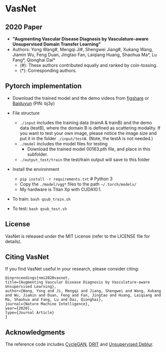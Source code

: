 # VasNet

## 2020 Paper 
* **"Augmenting Vascular Disease Diagnosis by Vasculature-aware Unsupervised Domain Transfer Learning"**
* Authors: Yong Wang#, Mengqi Ji#, Shengwei Jiang#, Xukang Wang, Jiamin Wu, Feng Duan, Jingtao Fan, Laiqiang Huang, Shaohua Ma*, Lu Fang*, Qionghai Dai*
    -  (#): These authors contributed equally and ranked by coin-tossing.
    -  (*): Corresponding authors.


## Pytorch implementation
* Download the trained model and the demo videos from [figshare](https://figshare.com/articles/VasNet-SI/11986962)  or [Baiduyun](https://pan.baidu.com/s/1JckTg8kLgCgrkJM0_XxtMA) (PIN: bj3y) 

* File structure
    - `./input` includes the training data (trainA & trainB) and the demo data (testB), where the domain B is defined as scattering modality. If you want to test your own image, please notice the image size and put it in the folder `./input/testB`. (Note, the testA is not needed.)
    - `./model` includes the model files for testing
        * Download the trained model 00163.pth file, and place in this subfolder.
    - `./output_test/train` the test/train output will save to this folder 

* Install the environment
    - `pip install -r requirements.txt`  # Python 3
    - Copy the `./model/vgg*` files to the path `~/.torch/models/`
    - My hardware is Titan Xp with CUDA10.1.

* To train: `bash qsub_train.sh`
* To test: `bash qsub_test.sh`

## License
VasNet is released under the MIT License (refer to the LICENSE file for details).

## Citing VasNet
If you find VasNet useful in your research, please consider citing:

    @inproceedings{nmi2020vasnet,
    title={Augmenting Vascular Disease Diagnosis by Vasculature-aware Unsupervised Learning},
    author={Wang, Yong and Ji, Mengqi and Jiang, Shengwei and Wang, Xukang and Wu, Jiamin and Duan, Feng and Fan, Jingtao and Huang, Laiqiang and Ma, Shaohua and Fang, Lu and Dai, Qionghai},
    journal={Nature Machine Intelligence},
    year={2020},
    type={Journal Article}
    }

## Acknowledgments
The reference code includes [CycleGAN](https://github.com/junyanz/CycleGAN), [DRIT](https://github.com/HsinYingLee/DRIT) and [Unsupervised Deblur](https://github.com/ustclby/Unsupervised-Domain-Specific-Deblurring).
